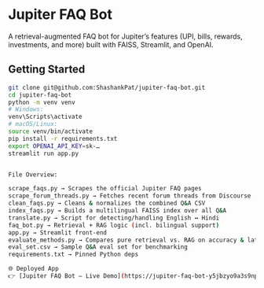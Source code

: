 # Jupiter FAQ Bot

A retrieval-augmented FAQ bot for Jupiter’s features (UPI, bills, rewards, investments, and more) built with FAISS, Streamlit, and OpenAI.

## Getting Started

```bash
git clone git@github.com:ShashankPat/jupiter-faq-bot.git
cd jupiter-faq-bot
python -m venv venv
# Windows:
venv\Scripts\activate
# macOS/Linux:
source venv/bin/activate
pip install -r requirements.txt
export OPENAI_API_KEY=sk-…
streamlit run app.py


File Overview:

scrape_faqs.py → Scrapes the official Jupiter FAQ pages
scrape_forum_threads.py → Fetches recent forum threads from Discourse
clean_faqs.py → Cleans & normalizes the combined Q&A CSV
index_faqs.py → Builds a multilingual FAISS index over all Q&A
translate.py → Script for detecting/handling English ↔ Hindi
faq_bot.py → Retrieval + RAG logic (incl. bilingual support)
app.py → Streamlit front-end
evaluate_methods.py → Compares pure retrieval vs. RAG on accuracy & latency
eval_set.csv → Sample Q&A eval set for benchmarking
requirements.txt → Pinned Python deps 

🌐 Deployed App
👉 [Jupiter FAQ Bot – Live Demo](https://jupiter-faq-bot-y5jbzyo9a3s9npqhxau5cz.streamlit.app/)



